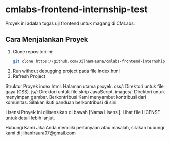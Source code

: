 # cmlabs-frontend-internship-test

Proyek ini adalah tugas uji frontend untuk magang di CMLabs.

## Cara Menjalankan Proyek

1. Clone repositori ini:
   ```bash
   git clone https://github.com/JilhanHaura/cmlabs-frontend-internship-test.git
2. Run without debugging project pada file index.html
3. Refresh Project
   
Struktur Proyek
index.html: Halaman utama proyek.
css/: Direktori untuk file gaya (CSS).
js/: Direktori untuk file skrip JavaScript.
images/: Direktori untuk menyimpan gambar.
Berkontribusi
Kami menyambut kontribusi dari komunitas. Silakan ikuti panduan berkontribusi di sini.

Lisensi
Proyek ini dilisensikan di bawah [Nama Lisensi]. Lihat file LICENSE untuk detail lebih lanjut.

Hubungi Kami
Jika Anda memiliki pertanyaan atau masalah, silakan hubungi kami di jilhanhaura07@gmail.com
